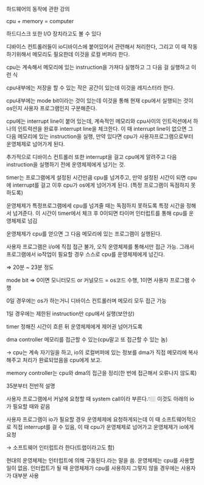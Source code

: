 하드웨어의 동작에 관한 강의

cpu + memory = computer

하드디스크 또한 I/O 장치라고도 볼 수 있다

디바이스 컨트롤러들이 io디바이스에 붙어있어서 관련해서 처리한다, 그리고 이 때 작동하기위해서 메모리도 필요한데 이것을 로컬 버퍼라 한다.

cpu는 계속해서 메모리에 있는 instruction을 가져다 실행하고 그 다음 걸 실행하고 이런 식

cpu내부에는 저장을 할 수 있는 작은 공간이 있는데 이것을 레지스터라 한다.

cpu내부에는 mode bit이라는 것이 있는데 이것을 통해 현재 cpu에서 실행되는 것이 os인지 사용자 프로그램인지 구분해준다.

cpu에는 interrupt line이 붙어 있는데, 계속적인 메모리와 cpu사이의 인트럭션에서 하나의 인트럭션을 완료후 interrupt line을 체크한다. 이 때 interrupt line이 없으면 그 다음 메모리에 있는 instruction을 실행, 만약 있다면 cpu가 사용자프로그램으로부터 운영체제로 넘어가게 된다.

추가적으로 디바이스 컨트롤러 또한 interrupt을 걸고 cpu에게 알려주고 다음 instruction을 실행하기 전에 운영체제에게 넘기는 것.

timer는 프로그램에게 설정된 시간만큼 cpu를 넘겨주고, 만약 설정된 시간이 되면 cpu에 interrupt를 걸고 이후 cpu가 os에게 넘어가게 된다. (특정 프로그램이 독점하지 못하도록)

운영체제가 특정프로그램에세 cpu를 넘겨줄 때는 독점하지 못하도록 특정 시간을 정해서 넘겨준다. 이 시간이 timer에서 체크 후 0이되면 타이머 인터럽트를 통해 cpu를 운영체제로 넘김

운영체제가 cpu를 얻으면 그 다음 메모리에 있는 프로그램이 실행된다.

사용자 프로그램은 i/o에 직접 접근 불가, 오직 운영체제를 통해서만 접근 가능. 그래서 프로그램에서 io작업이 필요할 경우 스스로 cpu를 운영체제에게 넘긴다.

⇒ 20분 ~ 23분 정도

mode bit ⇒ 0이면 모니터모드 or 커널모드 = os코드 수행, 1이면 사용자 프로그램 수행

0일 경우에는 os가 하는거니 디바이스 컨트롤러며 메모리 모두 접근 가능

1일 경우에는 제한된 instruction만 cpu에서 실행(보안상)

timer 정해진 시간이 흐른 뒤 운영체제에게 제어권 넘어가도록

dma controller 메모리를 접근할 수 있는(cpu말고 또 접근할 수 있는 놈)

→ cpu는 계속 자기일을 하고, io의 로컬버퍼에 있는 정보를 dma가 직접 메모리에 복사해주고 처리가 완료되었음을 cpu에게 보고.

memory controller는 cpu와 dma의 접근을 정리(한 번에 접근해서 오류나지 않도록)

35분부터 전반적 설명

사용자 프로그램에서 커널에 요청할 때 system call이라 부른다.👇🏼 이것도 아래의 io가 필요할 때와 같음

사용자 프로그램이 io가 필요할 경우 운영체제에 요청하게되는데 이 때 소프트웨어적으로 직접 interrupt를 걸 수 있음, 이 때 cpu가 운영체제로 넘어가고 운영체제가 io에게 요청

→ 소프트웨어 인터럽트라 한다(트랩이라고도 함)

현대의 운영체제는 인터럽트에 의해 구동된다.라는 말을 씀. 운영체제는 cpu를 사용할 일이 없음. 인터럽트가 될 때 운영체제가 cpu를 사용하지 그렇지 않을 경우에는 사용자가 대부분 사용